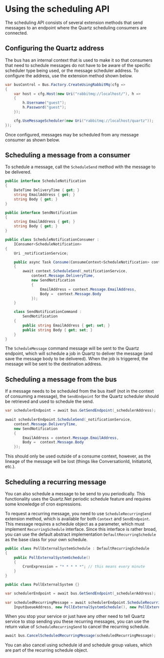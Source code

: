 # Using the scheduling API

The scheduling API consists of several extension methods that send messages to an endpoint where
the Quartz scheduling consumers are connected.

## Configuring the Quartz address

The bus has an internal context that is used to make it so that consumers that need to schedule 
messages do not have to be aware of the specific scheduler type being used, or the message scheduler 
address. To configure the address, use the extension method shown below.

```csharp
var busControl = Bus.Factory.CreateUsingRabbitMq(cfg =>
{
    var host = cfg.Host(new Uri("rabbitmq://localhost/"), h =>
    {
        h.Username("guest");
        h.Password("guest");
    });

    cfg.UseMessageScheduler(new Uri("rabbitmq://localhost/quartz"));
});
```

Once configured, messages may be scheduled from any message consumer as shown below.

## Scheduling a message from a consumer

To schedule a message, call the `ScheduleSend` method with the message to be delivered.

```csharp
public interface ScheduleNotification
{
    DateTime DeliveryTime { get; }
    string EmailAddress { get; }
    string Body { get; }
}

public interface SendNotification
{
    string EmailAddress { get; }
    string Body { get; }
}

public class ScheduleNotificationConsumer :
    IConsumer<ScheduleNotification>
{
    Uri _notificationService;

    public async Task Consume(ConsumeContext<ScheduleNotification> context)
    {
        await context.ScheduleSend(_notificationService,
            context.Message.DeliveryTime,
            new SendNotification
            {
                EmailAddress = context.Message.EmailAddress,
                Body =  context.Message.Body
            });
    }

    class SendNotificationCommand :
        SendNotification
    {
        public string EmailAddress { get; set; }
        public string Body { get; set; }
    }
}
```

The `ScheduleMessage` command message will be sent to the Quartz endpoint, which will
schedule a job in Quartz to deliver the message (and save the message body to be delivered).
When the job is triggered, the message will be sent to the destination address.

## Scheduling a message from the bus

If a message needs to be scheduled from the bus itself (not in the context of consuming a message), the 
`SendEndpoint` for the Quartz scheduler should be retrieved and used to schedule the send.

```csharp
var schedulerEndpoint = await bus.GetSendEndpoint(_schedulerAddress);    
                                                                    
await schedulerEndpoint.ScheduleSend(_notificationService,                   
    context.Message.DeliveryTime,                                            
    new SendNotification                                                     
    {                                                                        
        EmailAddress = context.Message.EmailAddress,                         
        Body =  context.Message.Body                                         
    });
```

This should only be used outside of a consume context, however, as the lineage of the message will be lost 
(things like ConversationId, InitiatorId, etc.).

## Scheduling a recurring message

You can also schedule a message to be send to you periodically. This functionality uses the Quartz.Net periodic 
schedule feature and requires some knowledge of cron expressions.

To request a recurring message, you need to use `ScheduleRecurringSend` extension method, which is available 
for both `Context` and `SendEndpoint`. This message requires a schedule object as a parameter, which must 
implement `RecurringSchedule` interface. Since this interface is rather broad, you can use the default 
abstract implementation `DefaultRecurringSchedule` as the base class for your own schedule.

```csharp
public class PollExternalSystemSchedule : DefaultRecurringSchedule
{
    public PollExternalSystemSchedule()
    {
        CronExpression = "* * * * *"; // this means every minute
    }
}

public class PollExternalSystem {}
```

```csharp
var schedulerEndpoint = await bus.GetSendEndpoint(_schedulerAddress);
    
var scheduledRecurringMessage = await schedulerEndpoint.ScheduleRecurringSend(
    InputQueueAddress, new PollExternalSystemSchedule(), new PollExternalSystem());
```

When you stop your service or just have any other need to tell Quartz service to stop sending you 
these recurring messages, you can use the return value of `ScheduleRecurringSend` to cancel the recurring schedule.

```csharp
await bus.CancelScheduledRecurringMessage(scheduledRecurringMessage);
```

You can also cancel using schedule id and schedule group values, which are part of the recurring schedule object.